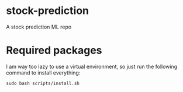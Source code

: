 # stock-prediction

A stock prediction ML repo

# Required packages

I am way too lazy to use a virtual environment, so just run the following command to install everything:

`sudo bash scripts/install.sh`

